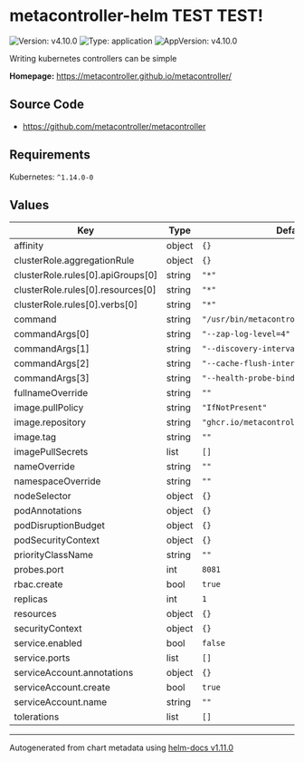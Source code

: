 # metacontroller-helm TEST TEST!

![Version: v4.10.0](https://img.shields.io/badge/Version-v4.10.0-informational?style=flat-square) ![Type: application](https://img.shields.io/badge/Type-application-informational?style=flat-square) ![AppVersion: v4.10.0](https://img.shields.io/badge/AppVersion-v4.10.0-informational?style=flat-square)

Writing kubernetes controllers can be simple

**Homepage:** <https://metacontroller.github.io/metacontroller/>

## Source Code

* <https://github.com/metacontroller/metacontroller>

## Requirements

Kubernetes: `^1.14.0-0`

## Values

| Key | Type | Default | Description |
|-----|------|---------|-------------|
| affinity | object | `{}` |  |
| clusterRole.aggregationRule | object | `{}` |  |
| clusterRole.rules[0].apiGroups[0] | string | `"*"` |  |
| clusterRole.rules[0].resources[0] | string | `"*"` |  |
| clusterRole.rules[0].verbs[0] | string | `"*"` |  |
| command | string | `"/usr/bin/metacontroller"` |  |
| commandArgs[0] | string | `"--zap-log-level=4"` |  |
| commandArgs[1] | string | `"--discovery-interval=20s"` |  |
| commandArgs[2] | string | `"--cache-flush-interval=30m"` |  |
| commandArgs[3] | string | `"--health-probe-bind-address=:8081"` |  |
| fullnameOverride | string | `""` |  |
| image.pullPolicy | string | `"IfNotPresent"` |  |
| image.repository | string | `"ghcr.io/metacontroller/metacontroller"` |  |
| image.tag | string | `""` |  |
| imagePullSecrets | list | `[]` |  |
| nameOverride | string | `""` |  |
| namespaceOverride | string | `""` |  |
| nodeSelector | object | `{}` |  |
| podAnnotations | object | `{}` |  |
| podDisruptionBudget | object | `{}` |  |
| podSecurityContext | object | `{}` |  |
| priorityClassName | string | `""` |  |
| probes.port | int | `8081` |  |
| rbac.create | bool | `true` |  |
| replicas | int | `1` |  |
| resources | object | `{}` |  |
| securityContext | object | `{}` |  |
| service.enabled | bool | `false` |  |
| service.ports | list | `[]` |  |
| serviceAccount.annotations | object | `{}` |  |
| serviceAccount.create | bool | `true` |  |
| serviceAccount.name | string | `""` |  |
| tolerations | list | `[]` |  |

----------------------------------------------
Autogenerated from chart metadata using [helm-docs v1.11.0](https://github.com/norwoodj/helm-docs/releases/v1.11.0)
